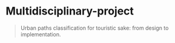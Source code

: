 




# Multidisciplinary-project

> Urban paths classification for touristic sake: from design to implementation.
